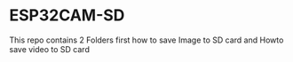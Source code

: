 # ESP32CAM-SD
This repo contains 2 Folders first how to save Image to SD card and Howto save video to SD card
